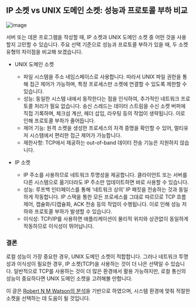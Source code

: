 ## IP 소켓 vs UNIX 도메인 소켓: 성능과 프로토콜 부하 비교

![image](https://github.com/user-attachments/assets/f36ee4a5-3b4a-4606-a1e4-5baff28f82f6)

서버 또는 데몬 프로그램을 작성할 때, IP 소켓과 UNIX 도메인 소켓 중 어떤 것을 사용할지 고민할 수 있습니다. 주요 선택 기준으로 성능과 프로토콜 부하가 있을 때, 
두 소켓 유형의 차이점을 비교해 보겠습니다.

- UNIX 도메인 소켓
  - 파일 시스템을 주소 네임스페이스로 사용합니다. 따라서 UNIX 파일 권한을 통해 접근 제어가 가능하며, 특정 프로세스만 소켓에 연결할 수 있도록 제한할 수 있습니다.
  - 성능: 동일한 시스템 내에서 동작한다는 점을 인식하여, 추가적인 네트워크 프로토콜 처리가 필요 없습니다. 송신 스레드는 데이터 스트림을 수신 소켓 버퍼에 직접 기록하며, 체크섬 계산, 헤더 삽입, 라우팅 등의 작업이 생략됩니다. 이로 인해 프로토콜 부하가 줄어듭니다.
  - 제어 기능: 원격 소켓을 생성한 프로세스의 자격 증명을 확인할 수 있어, 멀티유저 시스템에서 편리한 접근 제어가 가능합니다.
  - 제한사항: TCP에서 제공하는 out-of-band 데이터 전송 기능은 지원하지 않습니다.

- IP 소켓
  - IP 주소를 사용하므로 네트워크 투명성을 제공합니다. 클라이언트 또는 서버를 다른 시스템으로 옮기더라도 IP 주소만 업데이트하면 바로 사용할 수 있습니다.
  - 성능: 루프백 인터페이스를 통해 ‘네트워크 상의’ IP 패킷을 전송하는 것과 동일하게 작동합니다. IP 스택을 통한 모든 프로세스를 그대로 따르므로 TCP 흐름 제어, 캡슐화/디캡슐화, ACK 전송 등의 작업이 수행됩니다. 이로 인해 성능 저하와 프로토콜 부하가 발생할 수 있습니다.
  - 이식성: TCP/IP를 사용하면 애플리케이션이 물리적 위치와 상관없이 동일하게 작동하므로 이식성이 뛰어납니다.

### 결론

로컬 성능이 가장 중요한 경우, UNIX 도메인 소켓이 적합합니다. 그러나 네트워크 투명성과 이식성이 필요한 경우, IP 소켓(TCP)을 사용하는 것이 더 나은 선택일 수 있습니다. 일반적으로 TCP를 사용하는 것이 더 많은 환경에서 활용 가능하지만, 로컬 통신의 성능이 중요하다면 UNIX 도메인 소켓을 고려해볼 만합니다.

이 글은 [Robert N M Watson의 분석](https://lists.freebsd.org/pipermail/freebsd-performance/2005-February/001143.html)을 기반으로 하였으며, 시스템 환경에 맞춰 적절한 소켓을 선택하는 데 도움이 될 것입니다.
